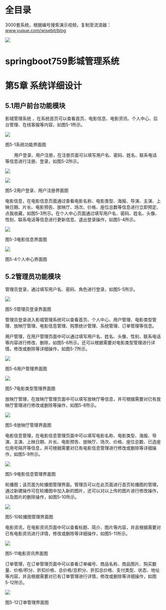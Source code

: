 # 全目录

3000套系统，根据编号搜索演示视频，复制至流浪器：www.yuque.com/wisebit/blog


![](https://bitwise.oss-cn-heyuan.aliyuncs.com/2024/11/06/qq_wechat.png)

# springboot759影城管理系统

# 第5章 系统详细设计

## 5.1用户前台功能模块

影城管理系统 ，在系统首页可以查看首页、电影信息、电影资讯、个人中心、后台管理、在线客服等内容，如图5-1所示。

![](/md/blog.014.png)

图5-1系统功能界面图



`    `用户登录、用户注册，在注册页面可以填写用户名、密码、姓名、联系电话等信息进行注册、登录，如图5-2所示。

![](/md/blog.015.png)

![](/md/blog.016.png)

图5-2用户登录、用户注册界面图

电影信息，在电影信息页面通过查看电影名称、电影类型、海报、导演、主演、上映日期、片长、电影预告、放映厅、场次、价格、座位总数等信息进行立即预定、点我收藏，如图5-3所示。在个人中心页面通过填写用户名、密码、姓名、头像、性别、联系电话等信息进行更新信息、退出登录操作，如图5-4所示。

![](/md/blog.017.png)

图5-3电影信息界面图

![](/md/blog.018.png)

图5-4个人中心界面图

## 5.2管理员功能模块

管理员登录，通过填写用户名、密码、角色进行登录，如图5-5所示。

![](/md/blog.019.png)

图5-5管理员登录界面图

管理员登录进入影城管理系统可以查看首页、个人中心、用户管理、电影类型管理、放映厅管理、电影信息管理、购票统计管理、系统管理、订单管理等信息。

用户管理，在用户管理页面中可以通过填写用户名、姓名、头像、性别、联系电话等内容进行修改、删除，如图5-6所示。还可以根据需要对电影类型管理进行详情，修改或删除等详细操作，如图5-7所示。

![](/md/blog.020.png)

图5-6用户管理界面图

![](/md/blog.021.png)

图5-7电影类型管理界面图

放映厅管理，在放映厅管理页面中可以填写放映厅等信息，并可根据需要对已有放映厅管理进行修改或删除等操作，如图5-8所示。

![](/md/blog.022.png)

图5-8放映厅管理界面图

电影信息管理，在电影信息管理页面中可以填写电影名称、电影类型、海报、导演、主演、上映日期、片长、电影预告、放映厅、场次、价格、座位总数、已选座位用号隔开等信息，并可根据需要对已有电影信息管理进行修改或删除等详细操作，如图5-9所示。

![](/md/blog.023.png)

图5-9电影信息管理界面图

轮播图；该页面为轮播图管理界面。管理员可以在此页面进行首页轮播图的管理，通过新建操作可在轮播图中加入新的图片，还可以对以上传的图片进行修改操作，以及图片的删除操作，如图5-10所示。

![](/md/blog.024.png)

图5-10轮播图管理界面图

电影资讯，在电影资讯页面中可以查看标题、简介、图片等内容，并且根据需要对已有电影资讯进行详情，修改或删除等详细操作，如图5-11所示。

![](/md/blog.025.png)

图5-11电影资讯界面图


订单管理，在订单管理页面中可以查看订单编号、商品名称、商品图片、购买数量、价格/积分、折扣价格、总价格/总积分、折扣总价格、支付类型、状态、地址等内容，并且根据需要对已有订单管理进行详情，修改或删除等详细操作，如图5-12所示。

![](/md/blog.026.png)

图5-12订单管理界面图



